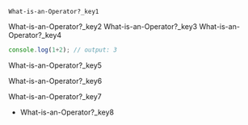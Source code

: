 ```ngMeta
What-is-an-Operator?_key1
```

What-is-an-Operator?_key2
What-is-an-Operator?_key3
What-is-an-Operator?_key4


```javascript
console.log(1+2); // output: 3
```
What-is-an-Operator?_key5


What-is-an-Operator?_key6



What-is-an-Operator?_key7



- What-is-an-Operator?_key8
